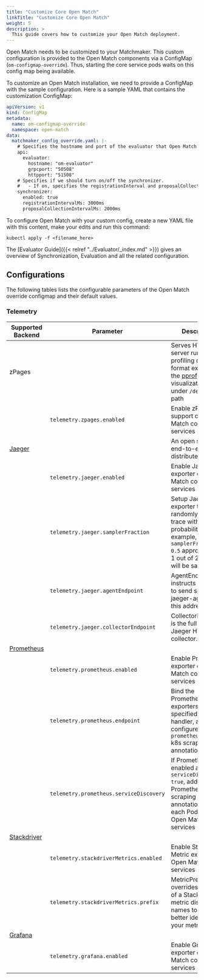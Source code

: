 ```yaml
---
title: "Customize Core Open Match"
linkTitle: "Customize Core Open Match"
weight: 5
description: >
  This guide covers how to customize your Open Match deployment.
---
```


Open Match needs to be customized to your Matchmaker. This custom configuration is provided to the Open Match components via a ConfigMap (`om-configmap-override`). Thus, starting the core service pods waits on this config map being available.

To customize an Open Match installation, we need to provide a ConfigMap with the sample configuration. Here is a sample YAML that contains the customization ConfigMap:

```yaml
apiVersion: v1
kind: ConfigMap
metadata:
  name: om-configmap-override
  namespace: open-match
data:
  matchmaker_config_override.yaml: |-
    # Specifies the hostname and port of the evaluator that Open Match should talk to.
    api:
      evaluator:
        hostname: "om-evaluator"
        grpcport: "50508"
        httpport: "51508"
    # Specifies if we should turn on/off the synchronizer.
    #   - If on, specifies the registrationInterval and proposalCollectionInterval in milliseconds.
    synchronizer:
      enabled: true
      registrationIntervalMs: 3000ms
      proposalCollectionIntervalMs: 2000ms
```

To configure Open Match with your custom config, create a new YAML file with this content, make your edits and run this command:

```
kubectl apply -f <filename_here>
```

The [Evaluator Guide]({{< relref "../Evaluator/_index.md" >}}) gives an overview of Synchronization, Evaluation and all the related configuration.

## Configurations
The following tables lists the configurable parameters of the Open Match override configmap and their default values.
### Telemetry
| Supported Backend | Parameter | Description | Default |
|-----              |-----      |-----        |-----    |
| zPages            |           | Serves HTTP server runtime profiling data in the format expected by the [pprof](https://godoc.org/net/http/pprof) visualization tool under `/debug/pprof` path |         |
|                   | `telemetry.zpages.enabled` |  Enable zPages support on Open Match core services |  `true`   |
| [Jaeger](https://www.jaegertracing.io/)            | | An open source, end-to-end distributed tracing. | |
|             | `telemetry.jaeger.enabled` | Enable Jaeger exporter on Open Match core services | `false` |
|| `telemetry.jaeger.samplerFraction` | Setup Jaeger exporter to randomly sample a trace with this probability. For example, with `samplerFraction: 0.5` approximately 1 out of 2 traces will be sampled | `1` |
|             | `telemetry.jaeger.agentEndpoint` | AgentEndpoint instructs exporter to send spans to jaeger-agent at this address. | `open-match-jaeger-agent:6831` |
|             | `telemetry.jaeger.collectorEndpoint` | CollectorEndpoint is the full url to the Jaeger HTTP Thrift collector. | `open-match-jaeger-collector:14268/api/traces` |
| [Prometheus](https://prometheus.io/)        |           |             |         |
|             | `telemetry.prometheus.enabled` | Enable Prometheus exporter on Open Match core services | `false` |
|| `telemetry.prometheus.endpoint` | Bind the Prometheus exporters to the specified endpoint handler, also configures the `prometheus.io/path` k8s scraping annotations  | `/metrics` |
|             | `telemetry.prometheus.serviceDiscovery` | If Prometheus is enabled and `serviceDiscover: true`, add the Prometheus scraping annotations to each Pod of the Open Match core services | `true` |
| [Stackdriver](https://cloud.google.com/stackdriver/)       |           |             |         |
|             | `telemetry.stackdriverMetrics.enabled` | Enable Stackdriver Metric exporter on Open Match core services | `false` |
|| `telemetry.stackdriverMetrics.prefix` | MetricPrefix overrides the prefix of a Stackdriver metric display names to help you better identifies your metrics | `open_match` |
| [Grafana](https://grafana.com)           |           |             |         |
|             | `telemetry.grafana.enabled` | Enable Grafana exporter on Open Match core services | `false` |

